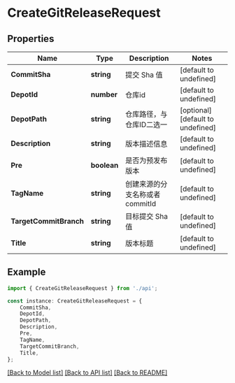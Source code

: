 # CreateGitReleaseRequest


## Properties

Name | Type | Description | Notes
------------ | ------------- | ------------- | -------------
**CommitSha** | **string** | 提交 Sha 值 | [default to undefined]
**DepotId** | **number** | 仓库id | [default to undefined]
**DepotPath** | **string** | 仓库路径，与仓库ID二选一 | [optional] [default to undefined]
**Description** | **string** | 版本描述信息 | [default to undefined]
**Pre** | **boolean** | 是否为预发布版本 | [default to undefined]
**TagName** | **string** | 创建来源的分支名称或者commitId | [default to undefined]
**TargetCommitBranch** | **string** | 目标提交 Sha 值 | [default to undefined]
**Title** | **string** | 版本标题 | [default to undefined]

## Example

```typescript
import { CreateGitReleaseRequest } from './api';

const instance: CreateGitReleaseRequest = {
    CommitSha,
    DepotId,
    DepotPath,
    Description,
    Pre,
    TagName,
    TargetCommitBranch,
    Title,
};
```

[[Back to Model list]](../README.md#documentation-for-models) [[Back to API list]](../README.md#documentation-for-api-endpoints) [[Back to README]](../README.md)

